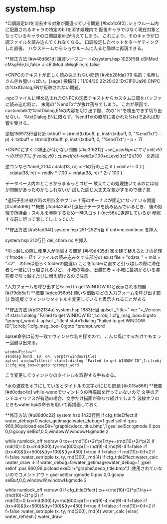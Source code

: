 # system.hsp


*口調設定bitを消去する対象が間違っている問題 [#bcb1c6f0]
.ショウルーム内に配置されるキャラの特定のbitを消す処理内で
配置キャラではなく現在対象となっているキャラの口調設定bitが消えてしまう。
これにより、そのキャラが口調ファイルを読み込んでくれなくなる。
口調設定したペットをターゲティングした直後、
ハウスドームからショウルームに入ると簡単に再現できる。

**修正方法 [#w48d661d]
譲渡ソースコードのsystem.hsp 1023行目
cBitMod cMsgFile,tc,false
↓
cBitMod cMsgFile,rc,false


*CNPCのテキストが正しく読み込まれない問題 [#v8b28fda]
79 名前：名無しさん＠お腹いっぱい。[sage] 投稿日：11/04/30 22:20:32 ID:C1F0Ua96
CNPCの%txtDialog,ENが反映されない問題。

.npcファイルに埋め込まれたCNPCの定義テキストからカスタム口調をバッファに読み込む時に、
末尾の"%endTxt"が抜け落ちてしまう。
これが原因で、customtalkで%txtDialog,ENの内容を切り出す際、次の"%"を検出できず切り出せない。
%txtDialog,ENに限らず、%endTxtの直前に書かれた%txtであれば影響を受ける。


逆根156973行目付近
txtbuff = strmid(txtbuff, p, instr(txtbuff, 0, "%endTxt") - p)
↓
txtbuff = strmid(txtbuff, p, instr(txtbuff, 0, "%endTxt") - p + 7)

*CNPCにすくつ補正が付かない問題 [#kc3f6212]
~*set_userNpcにて
if initLv!0～の行の下に
if voidLv!0 : cLevel(rc)=voidLv*(100+cLevel(rc)*2)/100　を追加

逆コンなら*label_2104
cdata(13, rc) = -1の行の上に
if ( voidlv != 0 ) {
　cdata(38, rc) = voidlv * (100 + cdata(38, rc) * 2) / 100
}

データベース内のところからまるっとコピー
敢えてこの処理抜いてるのには何か問題があったのかもしれないが
試した感じ大丈夫な気がするので様子見

*遺伝子引き継ぎ時の所持金やプラチナ等のボーナスが固定になっている問題 [#ra65fd96]
**概要 [#qd6424b7]
遺伝子データを読み込んでいるとき、
後の処理で所持金・スキルを参照するため一時スロット(nc:56)に退避しているが
参照する前に誤って消してしまっていた

**修正方法 [#u5fad34f]
system.hsp 251-252行目
  if cnt=nc:continue
を挿入

system.hsp 212行目
  del_chara nc
を挿入

*引っ越しの際に使用人が消滅する問題 [#i49d435d]
家を建て替えるときの処理でfmode = 17でファイルの読み込みをする部分の
exist file + "cdata_" + mid + ".s2"　のfileは恐らくfolderの間違い
ここをfolderに直すと引っ越しの際に滞在者も一緒に引っ越されるけど、
小城の場合、旧滞在者 + 小城に最初からいる滞在者で引っ越すたびに増え続けるので注意

*入力フォームを呼び出すとFailed to get WINDOW IDと表示される問題 [#t79db5ef]
**概要 [#dce056b5]
願いや個数などの入力フォームを呼び出す部分
改造版でウィンドウタイトルを変更していると表示されることがある

**修正方法 [#p332134a]
system.hsp 1683行目
    aplsel _Title+" ver "+_Version  :if stat=1:dialog "Failed to get WINDOW ID",1:clrobj 1:cfg_msg_box=0:goto *prompt_word
↓
    aplsel _Title:if stat=1:dialog "Failed to get WINDOW ID",1:clrobj 1:cfg_msg_box=0:goto *prompt_word

aplsel命令は前方一致でウィンドウ名を探すので、こんな風にするだけでもエラー回避は出来る。

    windowTitle=""
    sendmsg hwnd, $D, 64, varptr(windowTitle)
    aplsel windowTitle:if stat=1:dialog "Failed to get WINDOW ID",1:clrobj 1:cfg_msg_box=0:goto *prompt_word

こう変更してウィンドウのタイトルを取得する手もある。

*水の波紋をオフにしているとタイトルの文字がにじむ問題 [#k0f3a868]
**概要 [#d0cdac4d]
while-wendでウィンドウの再描画を行っていないので
文字のアンチエイリアスが有効の場合、文字だけ描画が重なり続けてしまう
波紋オフのときもwater.hpiの命令を用いて再描画しておく

**修正方法 [#u88d0c22]
system.hsp 1422行目
  if cfg_titleEffect:if water_debug=0:water_getimage:water_debug=1
  gsel selInf :pos 960,96:picload exeDir+"graphic\\deco_title.bmp",1
  gsel selScr :gmode 0:pos 0,0:gcopy selBuf,0,0,windowW,windowH:gmode 2
  
  while
  numlock_off 
  redraw 0
  tx+=(rnd(10)+2)*p(1):ty+=(rnd(10)+2)*p(2)
  if rnd(10)=0:tx=rnd(800):ty=rnd(600):p(1)=rnd(9)-4,rnd(9)-4
  f=false :if (tx>40)&(tx<500)&(ty>100)&(ty<450):f=true
  if f=false :if rnd(10)=0:f=2
  if f=false :water_setripple tx, ty, rnd(300), rnd(4)
  if cfg_titleEffect:water_calc :water_draw
↓
  if water_debug=0:water_getimage:water_debug=1
  ;gsel selInf :pos 960,96:picload exeDir+"graphic\\deco_title.bmp",1 ;使用されていないのでコメントアウト
  gsel selScr :gmode 0:pos 0,0:gcopy selBuf,0,0,windowW,windowH:gmode 2
  
  while
  numlock_off 
  redraw 0
  if cfg_titleEffect{
    tx+=(rnd(10)+2)*p(1):ty+=(rnd(10)+2)*p(2)
    if rnd(10)=0:tx=rnd(800):ty=rnd(600):p(1)=rnd(9)-4,rnd(9)-4
    f=false :if (tx>40)&(tx<500)&(ty>100)&(ty<450):f=true
    if f=false :if rnd(10)=0:f=2
    if f=false :water_setripple tx, ty, rnd(300), rnd(4)
    water_calc
  }else{
    water_refresh
  }
  water_draw

